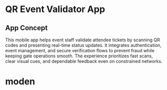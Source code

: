 # QR Event Validator App

## App Concept

This mobile app helps event staff validate attendee tickets by scanning QR codes and presenting real-time status updates. It integrates authentication, event management, and secure verification flows to prevent fraud while keeping gate operations smooth. The experience prioritizes fast scans, clear visual cues, and dependable feedback even on constrained networks.

# moden
